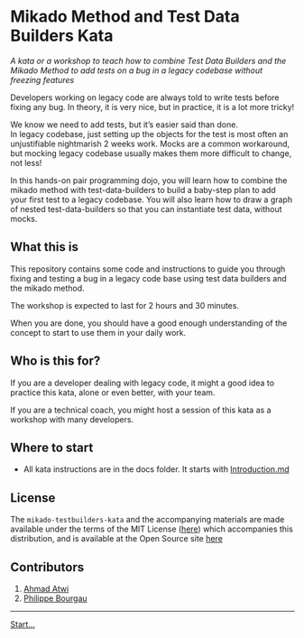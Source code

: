 # Mikado Method and Test Data Builders Kata

_A kata or a workshop to teach how to combine Test Data Builders and the Mikado
Method to add tests on a bug in a legacy codebase without freezing features_

Developers working on legacy code are always told to write tests before fixing 
any bug. In theory, it is very nice, but in practice, it is a lot more tricky!

We know we need to add tests, but it’s easier said than done.  
In legacy codebase, just setting up the objects for the test is most often an 
unjustifiable nightmarish 2 weeks work. Mocks are a common workaround, but 
mocking legacy codebase usually makes them more difficult to change, not less!

In this hands-on pair programming dojo, you will learn how to combine the 
mikado method with test-data-builders to build a baby-step plan to add your
first test to a legacy codebase. You will also learn how to draw a graph of
nested test-data-builders so that you can instantiate test data, without mocks.

## What this is

This repository contains some code and instructions to guide you through fixing
and testing a bug in a legacy code base using test data builders and the mikado
method.

The workshop is expected to last for 2 hours and 30 minutes.

When you are done, you should have a good enough understanding of the concept
to start to use them in your daily work.

## Who is this for?

If you are a developer dealing with legacy code, it might a good idea to
practice this kata, alone or even better, with your team.

If you are a technical coach, you might host a session of this kata as a 
workshop with many developers.

## Where to start

* All kata instructions are in the docs folder. It starts with
[Introduction.md](./docs/1_-_Introduction.md)

## License

The `mikado-testbuilders-kata` and the accompanying materials are made available 
under the terms of the MIT License ([here](LICENSE.txt)) which accompanies this
distribution, and is available at the Open Source site [here](https://opensource.org/licenses/MIT)

## Contributors 
 
1. [Ahmad Atwi](https://github.com/aatwi)
1. [Philippe Bourgau](https://github.com/philou) 


----
[Start...](./docs/1_-_Introduction.md)
